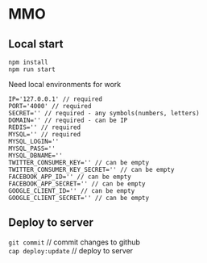 # MMO
## Local start
`npm install`  
`npm run start`  

Need local environments for work
```
IP='127.0.0.1' // required
PORT='4000' // required
SECRET='' // required - any symbols(numbers, letters)
DOMAIN='' // required - can be IP
REDIS='' // required
MYSQL='' // required
MYSQL_LOGIN='' 
MYSQL_PASS=''
MYSQL_DBNAME=''
TWITTER_CONSUMER_KEY='' // can be empty
TWITTER_CONSUMER_KEY_SECRET='' // can be empty
FACEBOOK_APP_ID='' // can be empty
FACEBOOK_APP_SECRET='' // can be empty
GOOGLE_CLIENT_ID='' // can be empty
GOOGLE_CLIENT_SECRET='' // can be empty
```

## Deploy to server
`git commit` // commit changes to github  
`cap deploy:update` // deploy to server
